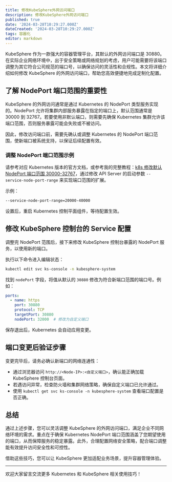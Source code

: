 ```yaml
---
title: 修改KubeSphere外网访问端口
description: 修改KubeSphere外网访问端口
published: true
date: '2024-03-28T10:29:27.000Z'
dateCreated: '2024-03-28T10:29:27.000Z'
tags: 容器化
editor: markdown
---
```


KubeSphere 作为一款强大的容器管理平台，其默认的外网访问端口是 30880。在实际企业网络环境中，出于安全策略或网络规划的考虑，用户可能需要将该端口调整为其它符合公司规范的端口号，以确保访问的灵活性和合规性。本文将详细介绍如何修改 KubeSphere 的外网访问端口，帮助您高效便捷地完成定制化配置。

<!-- more -->

## 了解 NodePort 端口范围的重要性

KubeSphere 的外网访问通常是通过 Kubernetes 的 NodePort 类型服务实现的。NodePort 允许将集群内部服务暴露在指定的端口上，默认范围通常是 30000 到 32767。若要使用非默认端口，则需要先确保 Kubernetes 集群允许该端口范围，否则服务暴露可能会失败或不被访问。

因此，修改访问端口前，需要先确认或调整 Kubernetes 的 NodePort 端口范围，使新端口被系统支持，以保证后续配置有效。

### 调整 NodePort 端口范围示例

请参考对应 Kubernetes 版本的官方文档，或参考我的完整教程：[k8s 修改默认 NodePort 端口范围 30000-32767](https://juejin.cn/spost/7351321232748675109)，通过修改 API Server 的启动参数 `--service-node-port-range` 来实现端口范围的扩展。

示例：

```bash
--service-node-port-range=20000-40000
```

设置后，重启 Kubernetes 控制平面组件，等待配置生效。

## 修改 KubeSphere 控制台的 Service 配置

调整完 NodePort 范围后，接下来修改 KubeSphere 控制台暴露的 NodePort 服务，以使用新的端口。

执行以下命令进入编辑状态：

```bash
kubectl edit svc ks-console -n kubesphere-system
```

找到 `nodePort` 字段，将值从默认的 `30880` 修改为符合新端口范围的端口号。例如：

```yaml
ports:
  - name: https
    port: 30880
    protocol: TCP
    targetPort: 30880
    nodePort: 32000  # 修改为自定义端口
```

保存退出后，Kubernetes 会自动应用变更。

## 端口变更后验证步骤

变更完毕后，请务必确认新端口的网络连通性：

- 通过浏览器访问 `http://<Node-IP>:<自定义端口>`，确认能正确加载 KubeSphere 控制台页面。
- 若遇访问异常，检查防火墙和集群网络策略，确保自定义端口已允许通过。
- 使用 `kubectl get svc ks-console -n kubesphere-system` 查看端口配置是否正确。

## 总结

通过上述步骤，您可以灵活调整 KubeSphere 的外网访问端口，满足企业不同网络环境的需求。重点在于确保 Kubernetes NodePort 端口范围涵盖了您期望使用的端口，从而保障服务的稳定暴露。此外，合理配置网络安全策略，配合端口调整能有效提升访问安全性和可控性。

借助这些技巧，您可以让 KubeSphere 更加适配业务场景，提升容器管理体验。

---

欢迎大家留言交流更多 Kubernetes 和 KubeSphere 相关使用技巧！